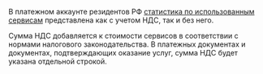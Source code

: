 В платежном аккаунте резидентов РФ [статистика по использованным сервисам](../operations/check-charges.md) представлена как с учетом НДС, так и без него.

Сумма НДС добавляется к стоимости сервисов в соответствии с нормами налогового законодательства. В платежных документах и документах, подтверждающих оказание услуг, сумма НДС будет указана отдельной строкой.
